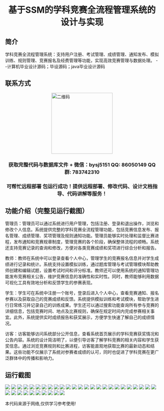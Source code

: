 <p><h1 align="center">基于SSM的学科竞赛全流程管理系统的设计与实现</h1></p>

## 简介
学科竞赛全流程管理系统：支持用户注册、考试管理、成绩管理、通知发布、模拟训练、规则管理、竞赛报名及经费管理等功能，实现高效竞赛管理与数据处理。    --计算机毕业设计源码；毕设源码；java毕业设计源码


## 联系方式
<img src="https://bs-1329754181.cos.ap-shanghai.myqcloud.com/wx.jpg" alt="二维码" style="display: block; margin: 0 auto;" width="200px">
<p><h3 align="center">获取完整代码与数据库文件 + 微信：bysj5151 QQ: 86050149 QQ群: 783742310</h3></p>
<p><h3 align="center">可帮忙远程部署 包运行成功！提供远程部署、修改代码、设计文档指导、代码讲解等服务！</h3></p>

## 功能介绍（完整见运行截图）
管理员：管理员可以通过系统进行用户管理，包括注册、登录和退出操作，浏览和修改个人信息。系统提供完整的学科竞赛全流程管理功能，包括竞赛信息发布、报名管理、成绩管理、奖项管理及规则通知功能。管理员能够实时处理和监督比赛进程，发布通知和竞赛规章制度，管理竞赛的各个阶段，确保整体流程的顺畅。系统还支持竞赛记录的查询和修改，方便对各类竞赛成绩和奖项进行综合分析和报告。

教师：教师在系统中可以登录查看个人中心，管理学生的竞赛报名信息并对学生成绩进行记录和统计。系统支持设置模拟训练，通过题库管理与考试管理模块帮助教师创建和编辑试题，设置考试时间和评分标准。教师还可以使用系统的通知管理功能发布竞赛相关公告，维护竞赛信息的准确性和实时性。同时，教师能够利用数据可视化工具有效地分析和反馈学生的参赛表现。

学生：学生可在系统中注册一个账号，登录后进入个人中心，查看竞赛通知、报名参赛以及获取自己的竞赛成绩和反馈。系统提供模拟训练和考试模块，帮助学生进行日常练习并记录自己的训练成果。学生还可以通过搜索功能查询所有参与竞赛的详细信息，包括竞赛时间、地点及比赛规则，确保在规定时间内完成参赛相关事宜。此外，系统提供实时成绩报告和获奖展示，方便学生快速了解自己的成绩情况。

访客：访客能够访问系统部分公开信息，查看系统首页展示的学科竞赛获奖情况和公告内容。系统的设计简洁明了，以便引导访客了解学科竞赛的相关内容和学生获奖信息。通过浏览竞赛规则和比赛进程，访客能直观地获取比赛的最新动态和结果。这些功能不仅展示了系统对参赛者成绩的认可，同时也促进了学科竞赛在更广泛群体中的传播和影响力。


## 运行截图
![](https://bs-1329754181.cos.ap-shanghai.myqcloud.com/ssm/DisciplineCompetitionManagementSystem/img/001.jpg)
![](https://bs-1329754181.cos.ap-shanghai.myqcloud.com/ssm/DisciplineCompetitionManagementSystem/img/002.jpg)
![](https://bs-1329754181.cos.ap-shanghai.myqcloud.com/ssm/DisciplineCompetitionManagementSystem/img/003.jpg)
![](https://bs-1329754181.cos.ap-shanghai.myqcloud.com/ssm/DisciplineCompetitionManagementSystem/img/004.jpg)
![](https://bs-1329754181.cos.ap-shanghai.myqcloud.com/ssm/DisciplineCompetitionManagementSystem/img/005.jpg)
![](https://bs-1329754181.cos.ap-shanghai.myqcloud.com/ssm/DisciplineCompetitionManagementSystem/img/006.jpg)
![](https://bs-1329754181.cos.ap-shanghai.myqcloud.com/ssm/DisciplineCompetitionManagementSystem/img/007.jpg)
![](https://bs-1329754181.cos.ap-shanghai.myqcloud.com/ssm/DisciplineCompetitionManagementSystem/img/008.jpg)
![](https://bs-1329754181.cos.ap-shanghai.myqcloud.com/ssm/DisciplineCompetitionManagementSystem/img/009.jpg)
![](https://bs-1329754181.cos.ap-shanghai.myqcloud.com/ssm/DisciplineCompetitionManagementSystem/img/010.jpg)
![](https://bs-1329754181.cos.ap-shanghai.myqcloud.com/ssm/DisciplineCompetitionManagementSystem/img/011.jpg)
![](https://bs-1329754181.cos.ap-shanghai.myqcloud.com/ssm/DisciplineCompetitionManagementSystem/img/012.jpg)
![](https://bs-1329754181.cos.ap-shanghai.myqcloud.com/ssm/DisciplineCompetitionManagementSystem/img/013.jpg)
![](https://bs-1329754181.cos.ap-shanghai.myqcloud.com/ssm/DisciplineCompetitionManagementSystem/img/014.jpg)
![](https://bs-1329754181.cos.ap-shanghai.myqcloud.com/ssm/DisciplineCompetitionManagementSystem/img/015.jpg)
![](https://bs-1329754181.cos.ap-shanghai.myqcloud.com/ssm/DisciplineCompetitionManagementSystem/img/016.jpg)
![](https://bs-1329754181.cos.ap-shanghai.myqcloud.com/ssm/DisciplineCompetitionManagementSystem/img/017.jpg)
![](https://bs-1329754181.cos.ap-shanghai.myqcloud.com/ssm/DisciplineCompetitionManagementSystem/img/018.jpg)
![](https://bs-1329754181.cos.ap-shanghai.myqcloud.com/ssm/DisciplineCompetitionManagementSystem/img/019.jpg)
![](https://bs-1329754181.cos.ap-shanghai.myqcloud.com/ssm/DisciplineCompetitionManagementSystem/img/020.jpg)
![](https://bs-1329754181.cos.ap-shanghai.myqcloud.com/ssm/DisciplineCompetitionManagementSystem/img/021.jpg)
![](https://bs-1329754181.cos.ap-shanghai.myqcloud.com/ssm/DisciplineCompetitionManagementSystem/img/022.jpg)
![](https://bs-1329754181.cos.ap-shanghai.myqcloud.com/ssm/DisciplineCompetitionManagementSystem/img/023.jpg)
![](https://bs-1329754181.cos.ap-shanghai.myqcloud.com/ssm/DisciplineCompetitionManagementSystem/img/024.jpg)
![](https://bs-1329754181.cos.ap-shanghai.myqcloud.com/ssm/DisciplineCompetitionManagementSystem/img/025.jpg)
![](https://bs-1329754181.cos.ap-shanghai.myqcloud.com/ssm/DisciplineCompetitionManagementSystem/img/026.jpg)
![](https://bs-1329754181.cos.ap-shanghai.myqcloud.com/ssm/DisciplineCompetitionManagementSystem/img/027.jpg)
![](https://bs-1329754181.cos.ap-shanghai.myqcloud.com/ssm/DisciplineCompetitionManagementSystem/img/028.jpg)
![](https://bs-1329754181.cos.ap-shanghai.myqcloud.com/ssm/DisciplineCompetitionManagementSystem/img/029.jpg)
![](https://bs-1329754181.cos.ap-shanghai.myqcloud.com/ssm/DisciplineCompetitionManagementSystem/img/030.jpg)
![](https://bs-1329754181.cos.ap-shanghai.myqcloud.com/ssm/DisciplineCompetitionManagementSystem/img/031.jpg)
![](https://bs-1329754181.cos.ap-shanghai.myqcloud.com/ssm/DisciplineCompetitionManagementSystem/img/032.jpg)
![](https://bs-1329754181.cos.ap-shanghai.myqcloud.com/ssm/DisciplineCompetitionManagementSystem/img/033.jpg)
![](https://bs-1329754181.cos.ap-shanghai.myqcloud.com/ssm/DisciplineCompetitionManagementSystem/img/034.jpg)
![](https://bs-1329754181.cos.ap-shanghai.myqcloud.com/ssm/DisciplineCompetitionManagementSystem/img/035.jpg)

<p>本代码来源于网络,仅供学习参考使用!</p>
